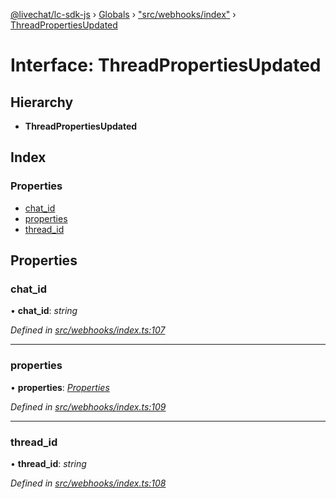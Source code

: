 [@livechat/lc-sdk-js](../README.md) › [Globals](../globals.md) › ["src/webhooks/index"](../modules/_src_webhooks_index_.md) › [ThreadPropertiesUpdated](_src_webhooks_index_.threadpropertiesupdated.md)

# Interface: ThreadPropertiesUpdated

## Hierarchy

* **ThreadPropertiesUpdated**

## Index

### Properties

* [chat_id](_src_webhooks_index_.threadpropertiesupdated.md#chat_id)
* [properties](_src_webhooks_index_.threadpropertiesupdated.md#properties)
* [thread_id](_src_webhooks_index_.threadpropertiesupdated.md#thread_id)

## Properties

###  chat_id

• **chat_id**: *string*

*Defined in [src/webhooks/index.ts:107](https://github.com/livechat/lc-sdk-js/blob/3cb601c/src/webhooks/index.ts#L107)*

___

###  properties

• **properties**: *[Properties](_src_objects_index_.properties.md)*

*Defined in [src/webhooks/index.ts:109](https://github.com/livechat/lc-sdk-js/blob/3cb601c/src/webhooks/index.ts#L109)*

___

###  thread_id

• **thread_id**: *string*

*Defined in [src/webhooks/index.ts:108](https://github.com/livechat/lc-sdk-js/blob/3cb601c/src/webhooks/index.ts#L108)*
